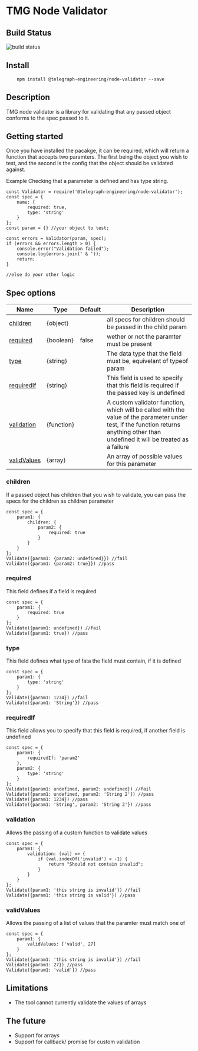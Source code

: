 
# TMG Node Validator

## Build Status
![build status](https://travis-ci.org/telegraph/node-validator.svg?branch=master "Build Status")

## Install
```
    npm install @telegraph-engineering/node-validator --save
```
## Description
TMG node validator is a library for validating that any passed object conforms to the spec passed to it.

## Getting started

Once you have installed the pacakge, it can be required, which will return a function that accepts two paramters. The first being the object you wish to test, and the second is the config that the object should be validated against.

Example Checking that a parameter is defined and has type string.

    const Validator = require('@telegraph-engineering/node-validator');
    const spec = {
	    name: {
		    required: true,
		    type: 'string'
		}
	};
	const param = {} //your object to test;

	const errors = Validator(param, spec);
	if (errors && errors.length > 0) {
		console.error("Validation failed");
		console.log(errors.join(' & '));
		return;
    }
    
    //else do your other logic



## Spec options

| Name | Type | Default | Description |
|--|--|--|--|
| [children](#children) | {object} | | all specs for children should be passed in the child param |
| [required](#required) | {boolean} | false | wether or not the paramter must be present|
| [type](#type)| {string} | | The data type that the field must be, equivelant of typeof param
| [requiredIf](#requiredIf)| {string} | | This field is used to specify that this field is required if the passed key is undefined|
| [validation](#validation)| {function}| | A custom validator function, which will be called with the value of the parameter under test, if the function returns anything other than undefined it will be treated as a failure|
| [validValues](#validValues)| {array}|| An array of possible values for this parameter|

### children<a name="children">

If a passed object has children that you wish to validate, you can pass the specs for the children as children parameter

    const spec = {
	    param1: {
		    children: {
			    param2: {
				    required: true
			    }
		    }
	    }
    };
    Validate({param1: {param2: undefined}}) //fail
    Validate({param1: {param2: true}}) //pass
    
### required<a name="required">

This field defines if a field is required

    const spec = {
	    param1: {
		    required: true
	    }
    };
    Validate({param1: undefined}) //fail
    Validate({param1: true}) //pass

### type<a name="type">

This field defines what type of fata the field must contain, if it is defined

    const spec = {
	    param1: {
		    type: 'string'
	    }
    };
    Validate({param1: 1234}) //fail
    Validate({param1: 'String'}) //pass

### requiredIf<a name="requiredIf">

This field allows you to specify that this field is required, if another field is undefined

    const spec = {
	    param1: {
		    requiredIf: 'param2'
	    },
	    param2: {
		    type: 'string'
	    }
    };
    Validate({param1: undefined, param2: undefined}) //fail
    Validate({param1: undefined, param2: 'String 2'}) //pass
    Validate({param1: 1234}) //pass
    Validate({param1: 'String', param2: 'String 2'}) //pass

### validation<a name="validation">

Allows the passing of a custom function to validate values

    const spec = {
	    param1: {
		    validation: (val) => {
			    if (val.indexOf('invalid') < -1) {
				    return "Should not contain invalid";
			    }
		    }
	    }
    };
    Validate({param1: 'this string is invalid'}) //fail
    Validate({param1: 'this string is valid'}) //pass

### validValues<a name="validValues">

Allows the passing of a list of values that the paramter must match one of

    const spec = {
	    param1: {
		    validValues: ['valid', 27]
	    }
    };
    Validate({param1: 'this string is invalid'}) //fail
    Validate({param1: 27}) //pass
    Validate({param1: 'valid'}) //pass

## Limitations

 - The tool cannot currently validate the values of arrays

## The future

 - Support for arrays
 - Support for callback/ promise for custom validation
